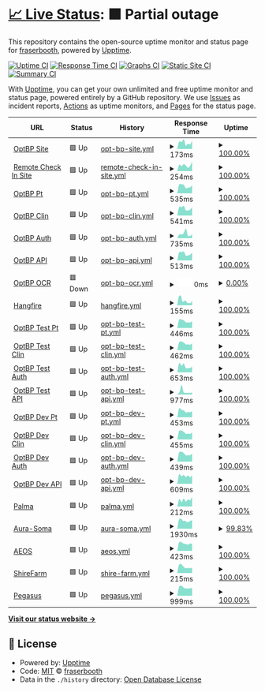 # [📈 Live Status](https://fraserbooth.github.io/fb-monitor): <!--live status--> **🟧 Partial outage**

This repository contains the open-source uptime monitor and status page for [fraserbooth](https://fraserbooth.github.io/fb-monitor), powered by [Upptime](https://github.com/upptime/upptime).

[![Uptime CI](https://github.com/koj-co/upptime/workflows/Uptime%20CI/badge.svg)](https://github.com/koj-co/upptime/actions?query=workflow%3A%22Uptime+CI%22)
[![Response Time CI](https://github.com/koj-co/upptime/workflows/Response%20Time%20CI/badge.svg)](https://github.com/koj-co/upptime/actions?query=workflow%3A%22Response+Time+CI%22)
[![Graphs CI](https://github.com/koj-co/upptime/workflows/Graphs%20CI/badge.svg)](https://github.com/koj-co/upptime/actions?query=workflow%3A%22Graphs+CI%22)
[![Static Site CI](https://github.com/koj-co/upptime/workflows/Static%20Site%20CI/badge.svg)](https://github.com/koj-co/upptime/actions?query=workflow%3A%22Static+Site+CI%22)
[![Summary CI](https://github.com/koj-co/upptime/workflows/Summary%20CI/badge.svg)](https://github.com/koj-co/upptime/actions?query=workflow%3A%22Summary+CI%22)

With [Upptime](https://upptime.js.org), you can get your own unlimited and free uptime monitor and status page, powered entirely by a GitHub repository. We use [Issues](https://github.com/fraserbooth/optbp-monitor/issues) as incident reports, [Actions](https://github.com/fraserbooth/optbp-monitor/actions) as uptime monitors, and [Pages](https://fraserbooth.github.io/fb-monitor) for the status page.

<!--start: status pages-->
<!-- This summary is generated by Upptime (https://github.com/upptime/upptime) -->
<!-- Do not edit this manually, your changes will be overwritten -->
<!-- prettier-ignore -->
| URL | Status | History | Response Time | Uptime |
| --- | ------ | ------- | ------------- | ------ |
| <img alt="" src="https://icons.duckduckgo.com/ip3/www.optbp.com.ico" height="13"> [OptBP Site](http://www.optbp.com/) | 🟩 Up | [opt-bp-site.yml](https://github.com/fraserbooth/fb-monitor/commits/HEAD/history/opt-bp-site.yml) | <details><summary><img alt="Response time graph" src="./graphs/opt-bp-site/response-time-week.png" height="20"> 173ms</summary><br><a href="https://fraserbooth.github.io/fb-monitor/history/opt-bp-site"><img alt="Response time 195" src="https://img.shields.io/endpoint?url=https%3A%2F%2Fraw.githubusercontent.com%2Ffraserbooth%2Ffb-monitor%2FHEAD%2Fapi%2Fopt-bp-site%2Fresponse-time.json"></a><br><a href="https://fraserbooth.github.io/fb-monitor/history/opt-bp-site"><img alt="24-hour response time 96" src="https://img.shields.io/endpoint?url=https%3A%2F%2Fraw.githubusercontent.com%2Ffraserbooth%2Ffb-monitor%2FHEAD%2Fapi%2Fopt-bp-site%2Fresponse-time-day.json"></a><br><a href="https://fraserbooth.github.io/fb-monitor/history/opt-bp-site"><img alt="7-day response time 173" src="https://img.shields.io/endpoint?url=https%3A%2F%2Fraw.githubusercontent.com%2Ffraserbooth%2Ffb-monitor%2FHEAD%2Fapi%2Fopt-bp-site%2Fresponse-time-week.json"></a><br><a href="https://fraserbooth.github.io/fb-monitor/history/opt-bp-site"><img alt="30-day response time 172" src="https://img.shields.io/endpoint?url=https%3A%2F%2Fraw.githubusercontent.com%2Ffraserbooth%2Ffb-monitor%2FHEAD%2Fapi%2Fopt-bp-site%2Fresponse-time-month.json"></a><br><a href="https://fraserbooth.github.io/fb-monitor/history/opt-bp-site"><img alt="1-year response time 186" src="https://img.shields.io/endpoint?url=https%3A%2F%2Fraw.githubusercontent.com%2Ffraserbooth%2Ffb-monitor%2FHEAD%2Fapi%2Fopt-bp-site%2Fresponse-time-year.json"></a></details> | <details><summary><a href="https://fraserbooth.github.io/fb-monitor/history/opt-bp-site">100.00%</a></summary><a href="https://fraserbooth.github.io/fb-monitor/history/opt-bp-site"><img alt="All-time uptime 100.00%" src="https://img.shields.io/endpoint?url=https%3A%2F%2Fraw.githubusercontent.com%2Ffraserbooth%2Ffb-monitor%2FHEAD%2Fapi%2Fopt-bp-site%2Fuptime.json"></a><br><a href="https://fraserbooth.github.io/fb-monitor/history/opt-bp-site"><img alt="24-hour uptime 100.00%" src="https://img.shields.io/endpoint?url=https%3A%2F%2Fraw.githubusercontent.com%2Ffraserbooth%2Ffb-monitor%2FHEAD%2Fapi%2Fopt-bp-site%2Fuptime-day.json"></a><br><a href="https://fraserbooth.github.io/fb-monitor/history/opt-bp-site"><img alt="7-day uptime 100.00%" src="https://img.shields.io/endpoint?url=https%3A%2F%2Fraw.githubusercontent.com%2Ffraserbooth%2Ffb-monitor%2FHEAD%2Fapi%2Fopt-bp-site%2Fuptime-week.json"></a><br><a href="https://fraserbooth.github.io/fb-monitor/history/opt-bp-site"><img alt="30-day uptime 100.00%" src="https://img.shields.io/endpoint?url=https%3A%2F%2Fraw.githubusercontent.com%2Ffraserbooth%2Ffb-monitor%2FHEAD%2Fapi%2Fopt-bp-site%2Fuptime-month.json"></a><br><a href="https://fraserbooth.github.io/fb-monitor/history/opt-bp-site"><img alt="1-year uptime 100.00%" src="https://img.shields.io/endpoint?url=https%3A%2F%2Fraw.githubusercontent.com%2Ffraserbooth%2Ffb-monitor%2FHEAD%2Fapi%2Fopt-bp-site%2Fuptime-year.json"></a></details>
| <img alt="" src="https://icons.duckduckgo.com/ip3/www.remotecheckin.co.uk.ico" height="13"> [Remote Check In Site](https://www.remotecheckin.co.uk/) | 🟩 Up | [remote-check-in-site.yml](https://github.com/fraserbooth/fb-monitor/commits/HEAD/history/remote-check-in-site.yml) | <details><summary><img alt="Response time graph" src="./graphs/remote-check-in-site/response-time-week.png" height="20"> 254ms</summary><br><a href="https://fraserbooth.github.io/fb-monitor/history/remote-check-in-site"><img alt="Response time 196" src="https://img.shields.io/endpoint?url=https%3A%2F%2Fraw.githubusercontent.com%2Ffraserbooth%2Ffb-monitor%2FHEAD%2Fapi%2Fremote-check-in-site%2Fresponse-time.json"></a><br><a href="https://fraserbooth.github.io/fb-monitor/history/remote-check-in-site"><img alt="24-hour response time 195" src="https://img.shields.io/endpoint?url=https%3A%2F%2Fraw.githubusercontent.com%2Ffraserbooth%2Ffb-monitor%2FHEAD%2Fapi%2Fremote-check-in-site%2Fresponse-time-day.json"></a><br><a href="https://fraserbooth.github.io/fb-monitor/history/remote-check-in-site"><img alt="7-day response time 254" src="https://img.shields.io/endpoint?url=https%3A%2F%2Fraw.githubusercontent.com%2Ffraserbooth%2Ffb-monitor%2FHEAD%2Fapi%2Fremote-check-in-site%2Fresponse-time-week.json"></a><br><a href="https://fraserbooth.github.io/fb-monitor/history/remote-check-in-site"><img alt="30-day response time 277" src="https://img.shields.io/endpoint?url=https%3A%2F%2Fraw.githubusercontent.com%2Ffraserbooth%2Ffb-monitor%2FHEAD%2Fapi%2Fremote-check-in-site%2Fresponse-time-month.json"></a><br><a href="https://fraserbooth.github.io/fb-monitor/history/remote-check-in-site"><img alt="1-year response time 229" src="https://img.shields.io/endpoint?url=https%3A%2F%2Fraw.githubusercontent.com%2Ffraserbooth%2Ffb-monitor%2FHEAD%2Fapi%2Fremote-check-in-site%2Fresponse-time-year.json"></a></details> | <details><summary><a href="https://fraserbooth.github.io/fb-monitor/history/remote-check-in-site">100.00%</a></summary><a href="https://fraserbooth.github.io/fb-monitor/history/remote-check-in-site"><img alt="All-time uptime 100.00%" src="https://img.shields.io/endpoint?url=https%3A%2F%2Fraw.githubusercontent.com%2Ffraserbooth%2Ffb-monitor%2FHEAD%2Fapi%2Fremote-check-in-site%2Fuptime.json"></a><br><a href="https://fraserbooth.github.io/fb-monitor/history/remote-check-in-site"><img alt="24-hour uptime 100.00%" src="https://img.shields.io/endpoint?url=https%3A%2F%2Fraw.githubusercontent.com%2Ffraserbooth%2Ffb-monitor%2FHEAD%2Fapi%2Fremote-check-in-site%2Fuptime-day.json"></a><br><a href="https://fraserbooth.github.io/fb-monitor/history/remote-check-in-site"><img alt="7-day uptime 100.00%" src="https://img.shields.io/endpoint?url=https%3A%2F%2Fraw.githubusercontent.com%2Ffraserbooth%2Ffb-monitor%2FHEAD%2Fapi%2Fremote-check-in-site%2Fuptime-week.json"></a><br><a href="https://fraserbooth.github.io/fb-monitor/history/remote-check-in-site"><img alt="30-day uptime 100.00%" src="https://img.shields.io/endpoint?url=https%3A%2F%2Fraw.githubusercontent.com%2Ffraserbooth%2Ffb-monitor%2FHEAD%2Fapi%2Fremote-check-in-site%2Fuptime-month.json"></a><br><a href="https://fraserbooth.github.io/fb-monitor/history/remote-check-in-site"><img alt="1-year uptime 100.00%" src="https://img.shields.io/endpoint?url=https%3A%2F%2Fraw.githubusercontent.com%2Ffraserbooth%2Ffb-monitor%2FHEAD%2Fapi%2Fremote-check-in-site%2Fuptime-year.json"></a></details>
| <img alt="" src="https://icons.duckduckgo.com/ip3/pt.optbp.com.ico" height="13"> [OptBP Pt](https://pt.optbp.com/) | 🟩 Up | [opt-bp-pt.yml](https://github.com/fraserbooth/fb-monitor/commits/HEAD/history/opt-bp-pt.yml) | <details><summary><img alt="Response time graph" src="./graphs/opt-bp-pt/response-time-week.png" height="20"> 535ms</summary><br><a href="https://fraserbooth.github.io/fb-monitor/history/opt-bp-pt"><img alt="Response time 599" src="https://img.shields.io/endpoint?url=https%3A%2F%2Fraw.githubusercontent.com%2Ffraserbooth%2Ffb-monitor%2FHEAD%2Fapi%2Fopt-bp-pt%2Fresponse-time.json"></a><br><a href="https://fraserbooth.github.io/fb-monitor/history/opt-bp-pt"><img alt="24-hour response time 383" src="https://img.shields.io/endpoint?url=https%3A%2F%2Fraw.githubusercontent.com%2Ffraserbooth%2Ffb-monitor%2FHEAD%2Fapi%2Fopt-bp-pt%2Fresponse-time-day.json"></a><br><a href="https://fraserbooth.github.io/fb-monitor/history/opt-bp-pt"><img alt="7-day response time 535" src="https://img.shields.io/endpoint?url=https%3A%2F%2Fraw.githubusercontent.com%2Ffraserbooth%2Ffb-monitor%2FHEAD%2Fapi%2Fopt-bp-pt%2Fresponse-time-week.json"></a><br><a href="https://fraserbooth.github.io/fb-monitor/history/opt-bp-pt"><img alt="30-day response time 588" src="https://img.shields.io/endpoint?url=https%3A%2F%2Fraw.githubusercontent.com%2Ffraserbooth%2Ffb-monitor%2FHEAD%2Fapi%2Fopt-bp-pt%2Fresponse-time-month.json"></a><br><a href="https://fraserbooth.github.io/fb-monitor/history/opt-bp-pt"><img alt="1-year response time 599" src="https://img.shields.io/endpoint?url=https%3A%2F%2Fraw.githubusercontent.com%2Ffraserbooth%2Ffb-monitor%2FHEAD%2Fapi%2Fopt-bp-pt%2Fresponse-time-year.json"></a></details> | <details><summary><a href="https://fraserbooth.github.io/fb-monitor/history/opt-bp-pt">100.00%</a></summary><a href="https://fraserbooth.github.io/fb-monitor/history/opt-bp-pt"><img alt="All-time uptime 99.98%" src="https://img.shields.io/endpoint?url=https%3A%2F%2Fraw.githubusercontent.com%2Ffraserbooth%2Ffb-monitor%2FHEAD%2Fapi%2Fopt-bp-pt%2Fuptime.json"></a><br><a href="https://fraserbooth.github.io/fb-monitor/history/opt-bp-pt"><img alt="24-hour uptime 100.00%" src="https://img.shields.io/endpoint?url=https%3A%2F%2Fraw.githubusercontent.com%2Ffraserbooth%2Ffb-monitor%2FHEAD%2Fapi%2Fopt-bp-pt%2Fuptime-day.json"></a><br><a href="https://fraserbooth.github.io/fb-monitor/history/opt-bp-pt"><img alt="7-day uptime 100.00%" src="https://img.shields.io/endpoint?url=https%3A%2F%2Fraw.githubusercontent.com%2Ffraserbooth%2Ffb-monitor%2FHEAD%2Fapi%2Fopt-bp-pt%2Fuptime-week.json"></a><br><a href="https://fraserbooth.github.io/fb-monitor/history/opt-bp-pt"><img alt="30-day uptime 100.00%" src="https://img.shields.io/endpoint?url=https%3A%2F%2Fraw.githubusercontent.com%2Ffraserbooth%2Ffb-monitor%2FHEAD%2Fapi%2Fopt-bp-pt%2Fuptime-month.json"></a><br><a href="https://fraserbooth.github.io/fb-monitor/history/opt-bp-pt"><img alt="1-year uptime 99.98%" src="https://img.shields.io/endpoint?url=https%3A%2F%2Fraw.githubusercontent.com%2Ffraserbooth%2Ffb-monitor%2FHEAD%2Fapi%2Fopt-bp-pt%2Fuptime-year.json"></a></details>
| <img alt="" src="https://icons.duckduckgo.com/ip3/clin.optbp.com.ico" height="13"> [OptBP Clin](https://clin.optbp.com/) | 🟩 Up | [opt-bp-clin.yml](https://github.com/fraserbooth/fb-monitor/commits/HEAD/history/opt-bp-clin.yml) | <details><summary><img alt="Response time graph" src="./graphs/opt-bp-clin/response-time-week.png" height="20"> 541ms</summary><br><a href="https://fraserbooth.github.io/fb-monitor/history/opt-bp-clin"><img alt="Response time 574" src="https://img.shields.io/endpoint?url=https%3A%2F%2Fraw.githubusercontent.com%2Ffraserbooth%2Ffb-monitor%2FHEAD%2Fapi%2Fopt-bp-clin%2Fresponse-time.json"></a><br><a href="https://fraserbooth.github.io/fb-monitor/history/opt-bp-clin"><img alt="24-hour response time 409" src="https://img.shields.io/endpoint?url=https%3A%2F%2Fraw.githubusercontent.com%2Ffraserbooth%2Ffb-monitor%2FHEAD%2Fapi%2Fopt-bp-clin%2Fresponse-time-day.json"></a><br><a href="https://fraserbooth.github.io/fb-monitor/history/opt-bp-clin"><img alt="7-day response time 541" src="https://img.shields.io/endpoint?url=https%3A%2F%2Fraw.githubusercontent.com%2Ffraserbooth%2Ffb-monitor%2FHEAD%2Fapi%2Fopt-bp-clin%2Fresponse-time-week.json"></a><br><a href="https://fraserbooth.github.io/fb-monitor/history/opt-bp-clin"><img alt="30-day response time 566" src="https://img.shields.io/endpoint?url=https%3A%2F%2Fraw.githubusercontent.com%2Ffraserbooth%2Ffb-monitor%2FHEAD%2Fapi%2Fopt-bp-clin%2Fresponse-time-month.json"></a><br><a href="https://fraserbooth.github.io/fb-monitor/history/opt-bp-clin"><img alt="1-year response time 574" src="https://img.shields.io/endpoint?url=https%3A%2F%2Fraw.githubusercontent.com%2Ffraserbooth%2Ffb-monitor%2FHEAD%2Fapi%2Fopt-bp-clin%2Fresponse-time-year.json"></a></details> | <details><summary><a href="https://fraserbooth.github.io/fb-monitor/history/opt-bp-clin">100.00%</a></summary><a href="https://fraserbooth.github.io/fb-monitor/history/opt-bp-clin"><img alt="All-time uptime 99.97%" src="https://img.shields.io/endpoint?url=https%3A%2F%2Fraw.githubusercontent.com%2Ffraserbooth%2Ffb-monitor%2FHEAD%2Fapi%2Fopt-bp-clin%2Fuptime.json"></a><br><a href="https://fraserbooth.github.io/fb-monitor/history/opt-bp-clin"><img alt="24-hour uptime 100.00%" src="https://img.shields.io/endpoint?url=https%3A%2F%2Fraw.githubusercontent.com%2Ffraserbooth%2Ffb-monitor%2FHEAD%2Fapi%2Fopt-bp-clin%2Fuptime-day.json"></a><br><a href="https://fraserbooth.github.io/fb-monitor/history/opt-bp-clin"><img alt="7-day uptime 100.00%" src="https://img.shields.io/endpoint?url=https%3A%2F%2Fraw.githubusercontent.com%2Ffraserbooth%2Ffb-monitor%2FHEAD%2Fapi%2Fopt-bp-clin%2Fuptime-week.json"></a><br><a href="https://fraserbooth.github.io/fb-monitor/history/opt-bp-clin"><img alt="30-day uptime 100.00%" src="https://img.shields.io/endpoint?url=https%3A%2F%2Fraw.githubusercontent.com%2Ffraserbooth%2Ffb-monitor%2FHEAD%2Fapi%2Fopt-bp-clin%2Fuptime-month.json"></a><br><a href="https://fraserbooth.github.io/fb-monitor/history/opt-bp-clin"><img alt="1-year uptime 99.97%" src="https://img.shields.io/endpoint?url=https%3A%2F%2Fraw.githubusercontent.com%2Ffraserbooth%2Ffb-monitor%2FHEAD%2Fapi%2Fopt-bp-clin%2Fuptime-year.json"></a></details>
| <img alt="" src="https://icons.duckduckgo.com/ip3/auth.optbp.com.ico" height="13"> [OptBP Auth](https://auth.optbp.com/Account/LoginWithPasscode) | 🟩 Up | [opt-bp-auth.yml](https://github.com/fraserbooth/fb-monitor/commits/HEAD/history/opt-bp-auth.yml) | <details><summary><img alt="Response time graph" src="./graphs/opt-bp-auth/response-time-week.png" height="20"> 735ms</summary><br><a href="https://fraserbooth.github.io/fb-monitor/history/opt-bp-auth"><img alt="Response time 704" src="https://img.shields.io/endpoint?url=https%3A%2F%2Fraw.githubusercontent.com%2Ffraserbooth%2Ffb-monitor%2FHEAD%2Fapi%2Fopt-bp-auth%2Fresponse-time.json"></a><br><a href="https://fraserbooth.github.io/fb-monitor/history/opt-bp-auth"><img alt="24-hour response time 388" src="https://img.shields.io/endpoint?url=https%3A%2F%2Fraw.githubusercontent.com%2Ffraserbooth%2Ffb-monitor%2FHEAD%2Fapi%2Fopt-bp-auth%2Fresponse-time-day.json"></a><br><a href="https://fraserbooth.github.io/fb-monitor/history/opt-bp-auth"><img alt="7-day response time 735" src="https://img.shields.io/endpoint?url=https%3A%2F%2Fraw.githubusercontent.com%2Ffraserbooth%2Ffb-monitor%2FHEAD%2Fapi%2Fopt-bp-auth%2Fresponse-time-week.json"></a><br><a href="https://fraserbooth.github.io/fb-monitor/history/opt-bp-auth"><img alt="30-day response time 613" src="https://img.shields.io/endpoint?url=https%3A%2F%2Fraw.githubusercontent.com%2Ffraserbooth%2Ffb-monitor%2FHEAD%2Fapi%2Fopt-bp-auth%2Fresponse-time-month.json"></a><br><a href="https://fraserbooth.github.io/fb-monitor/history/opt-bp-auth"><img alt="1-year response time 704" src="https://img.shields.io/endpoint?url=https%3A%2F%2Fraw.githubusercontent.com%2Ffraserbooth%2Ffb-monitor%2FHEAD%2Fapi%2Fopt-bp-auth%2Fresponse-time-year.json"></a></details> | <details><summary><a href="https://fraserbooth.github.io/fb-monitor/history/opt-bp-auth">100.00%</a></summary><a href="https://fraserbooth.github.io/fb-monitor/history/opt-bp-auth"><img alt="All-time uptime 98.59%" src="https://img.shields.io/endpoint?url=https%3A%2F%2Fraw.githubusercontent.com%2Ffraserbooth%2Ffb-monitor%2FHEAD%2Fapi%2Fopt-bp-auth%2Fuptime.json"></a><br><a href="https://fraserbooth.github.io/fb-monitor/history/opt-bp-auth"><img alt="24-hour uptime 100.00%" src="https://img.shields.io/endpoint?url=https%3A%2F%2Fraw.githubusercontent.com%2Ffraserbooth%2Ffb-monitor%2FHEAD%2Fapi%2Fopt-bp-auth%2Fuptime-day.json"></a><br><a href="https://fraserbooth.github.io/fb-monitor/history/opt-bp-auth"><img alt="7-day uptime 100.00%" src="https://img.shields.io/endpoint?url=https%3A%2F%2Fraw.githubusercontent.com%2Ffraserbooth%2Ffb-monitor%2FHEAD%2Fapi%2Fopt-bp-auth%2Fuptime-week.json"></a><br><a href="https://fraserbooth.github.io/fb-monitor/history/opt-bp-auth"><img alt="30-day uptime 100.00%" src="https://img.shields.io/endpoint?url=https%3A%2F%2Fraw.githubusercontent.com%2Ffraserbooth%2Ffb-monitor%2FHEAD%2Fapi%2Fopt-bp-auth%2Fuptime-month.json"></a><br><a href="https://fraserbooth.github.io/fb-monitor/history/opt-bp-auth"><img alt="1-year uptime 98.59%" src="https://img.shields.io/endpoint?url=https%3A%2F%2Fraw.githubusercontent.com%2Ffraserbooth%2Ffb-monitor%2FHEAD%2Fapi%2Fopt-bp-auth%2Fuptime-year.json"></a></details>
| <img alt="" src="https://icons.duckduckgo.com/ip3/api.optbp.com.ico" height="13"> [OptBP API](https://api.optbp.com/api/practice/additionaldetails/) | 🟩 Up | [opt-bp-api.yml](https://github.com/fraserbooth/fb-monitor/commits/HEAD/history/opt-bp-api.yml) | <details><summary><img alt="Response time graph" src="./graphs/opt-bp-api/response-time-week.png" height="20"> 513ms</summary><br><a href="https://fraserbooth.github.io/fb-monitor/history/opt-bp-api"><img alt="Response time 724" src="https://img.shields.io/endpoint?url=https%3A%2F%2Fraw.githubusercontent.com%2Ffraserbooth%2Ffb-monitor%2FHEAD%2Fapi%2Fopt-bp-api%2Fresponse-time.json"></a><br><a href="https://fraserbooth.github.io/fb-monitor/history/opt-bp-api"><img alt="24-hour response time 400" src="https://img.shields.io/endpoint?url=https%3A%2F%2Fraw.githubusercontent.com%2Ffraserbooth%2Ffb-monitor%2FHEAD%2Fapi%2Fopt-bp-api%2Fresponse-time-day.json"></a><br><a href="https://fraserbooth.github.io/fb-monitor/history/opt-bp-api"><img alt="7-day response time 513" src="https://img.shields.io/endpoint?url=https%3A%2F%2Fraw.githubusercontent.com%2Ffraserbooth%2Ffb-monitor%2FHEAD%2Fapi%2Fopt-bp-api%2Fresponse-time-week.json"></a><br><a href="https://fraserbooth.github.io/fb-monitor/history/opt-bp-api"><img alt="30-day response time 569" src="https://img.shields.io/endpoint?url=https%3A%2F%2Fraw.githubusercontent.com%2Ffraserbooth%2Ffb-monitor%2FHEAD%2Fapi%2Fopt-bp-api%2Fresponse-time-month.json"></a><br><a href="https://fraserbooth.github.io/fb-monitor/history/opt-bp-api"><img alt="1-year response time 724" src="https://img.shields.io/endpoint?url=https%3A%2F%2Fraw.githubusercontent.com%2Ffraserbooth%2Ffb-monitor%2FHEAD%2Fapi%2Fopt-bp-api%2Fresponse-time-year.json"></a></details> | <details><summary><a href="https://fraserbooth.github.io/fb-monitor/history/opt-bp-api">100.00%</a></summary><a href="https://fraserbooth.github.io/fb-monitor/history/opt-bp-api"><img alt="All-time uptime 98.58%" src="https://img.shields.io/endpoint?url=https%3A%2F%2Fraw.githubusercontent.com%2Ffraserbooth%2Ffb-monitor%2FHEAD%2Fapi%2Fopt-bp-api%2Fuptime.json"></a><br><a href="https://fraserbooth.github.io/fb-monitor/history/opt-bp-api"><img alt="24-hour uptime 100.00%" src="https://img.shields.io/endpoint?url=https%3A%2F%2Fraw.githubusercontent.com%2Ffraserbooth%2Ffb-monitor%2FHEAD%2Fapi%2Fopt-bp-api%2Fuptime-day.json"></a><br><a href="https://fraserbooth.github.io/fb-monitor/history/opt-bp-api"><img alt="7-day uptime 100.00%" src="https://img.shields.io/endpoint?url=https%3A%2F%2Fraw.githubusercontent.com%2Ffraserbooth%2Ffb-monitor%2FHEAD%2Fapi%2Fopt-bp-api%2Fuptime-week.json"></a><br><a href="https://fraserbooth.github.io/fb-monitor/history/opt-bp-api"><img alt="30-day uptime 100.00%" src="https://img.shields.io/endpoint?url=https%3A%2F%2Fraw.githubusercontent.com%2Ffraserbooth%2Ffb-monitor%2FHEAD%2Fapi%2Fopt-bp-api%2Fuptime-month.json"></a><br><a href="https://fraserbooth.github.io/fb-monitor/history/opt-bp-api"><img alt="1-year uptime 98.58%" src="https://img.shields.io/endpoint?url=https%3A%2F%2Fraw.githubusercontent.com%2Ffraserbooth%2Ffb-monitor%2FHEAD%2Fapi%2Fopt-bp-api%2Fuptime-year.json"></a></details>
| <img alt="" src="https://icons.duckduckgo.com/ip3/ocr.optbp.com.ico" height="13"> [OptBP OCR](https://ocr.optbp.com/) | 🟥 Down | [opt-bp-ocr.yml](https://github.com/fraserbooth/fb-monitor/commits/HEAD/history/opt-bp-ocr.yml) | <details><summary><img alt="Response time graph" src="./graphs/opt-bp-ocr/response-time-week.png" height="20"> 0ms</summary><br><a href="https://fraserbooth.github.io/fb-monitor/history/opt-bp-ocr"><img alt="Response time 411" src="https://img.shields.io/endpoint?url=https%3A%2F%2Fraw.githubusercontent.com%2Ffraserbooth%2Ffb-monitor%2FHEAD%2Fapi%2Fopt-bp-ocr%2Fresponse-time.json"></a><br><a href="https://fraserbooth.github.io/fb-monitor/history/opt-bp-ocr"><img alt="24-hour response time 0" src="https://img.shields.io/endpoint?url=https%3A%2F%2Fraw.githubusercontent.com%2Ffraserbooth%2Ffb-monitor%2FHEAD%2Fapi%2Fopt-bp-ocr%2Fresponse-time-day.json"></a><br><a href="https://fraserbooth.github.io/fb-monitor/history/opt-bp-ocr"><img alt="7-day response time 0" src="https://img.shields.io/endpoint?url=https%3A%2F%2Fraw.githubusercontent.com%2Ffraserbooth%2Ffb-monitor%2FHEAD%2Fapi%2Fopt-bp-ocr%2Fresponse-time-week.json"></a><br><a href="https://fraserbooth.github.io/fb-monitor/history/opt-bp-ocr"><img alt="30-day response time 0" src="https://img.shields.io/endpoint?url=https%3A%2F%2Fraw.githubusercontent.com%2Ffraserbooth%2Ffb-monitor%2FHEAD%2Fapi%2Fopt-bp-ocr%2Fresponse-time-month.json"></a><br><a href="https://fraserbooth.github.io/fb-monitor/history/opt-bp-ocr"><img alt="1-year response time 411" src="https://img.shields.io/endpoint?url=https%3A%2F%2Fraw.githubusercontent.com%2Ffraserbooth%2Ffb-monitor%2FHEAD%2Fapi%2Fopt-bp-ocr%2Fresponse-time-year.json"></a></details> | <details><summary><a href="https://fraserbooth.github.io/fb-monitor/history/opt-bp-ocr">0.00%</a></summary><a href="https://fraserbooth.github.io/fb-monitor/history/opt-bp-ocr"><img alt="All-time uptime 0.00%" src="https://img.shields.io/endpoint?url=https%3A%2F%2Fraw.githubusercontent.com%2Ffraserbooth%2Ffb-monitor%2FHEAD%2Fapi%2Fopt-bp-ocr%2Fuptime.json"></a><br><a href="https://fraserbooth.github.io/fb-monitor/history/opt-bp-ocr"><img alt="24-hour uptime 0.00%" src="https://img.shields.io/endpoint?url=https%3A%2F%2Fraw.githubusercontent.com%2Ffraserbooth%2Ffb-monitor%2FHEAD%2Fapi%2Fopt-bp-ocr%2Fuptime-day.json"></a><br><a href="https://fraserbooth.github.io/fb-monitor/history/opt-bp-ocr"><img alt="7-day uptime 0.00%" src="https://img.shields.io/endpoint?url=https%3A%2F%2Fraw.githubusercontent.com%2Ffraserbooth%2Ffb-monitor%2FHEAD%2Fapi%2Fopt-bp-ocr%2Fuptime-week.json"></a><br><a href="https://fraserbooth.github.io/fb-monitor/history/opt-bp-ocr"><img alt="30-day uptime 0.00%" src="https://img.shields.io/endpoint?url=https%3A%2F%2Fraw.githubusercontent.com%2Ffraserbooth%2Ffb-monitor%2FHEAD%2Fapi%2Fopt-bp-ocr%2Fuptime-month.json"></a><br><a href="https://fraserbooth.github.io/fb-monitor/history/opt-bp-ocr"><img alt="1-year uptime 0.00%" src="https://img.shields.io/endpoint?url=https%3A%2F%2Fraw.githubusercontent.com%2Ffraserbooth%2Ffb-monitor%2FHEAD%2Fapi%2Fopt-bp-ocr%2Fuptime-year.json"></a></details>
| <img alt="" src="https://icons.duckduckgo.com/ip3/api.optbp.com.ico" height="13"> [Hangfire](https://api.optbp.com/hangfire) | 🟩 Up | [hangfire.yml](https://github.com/fraserbooth/fb-monitor/commits/HEAD/history/hangfire.yml) | <details><summary><img alt="Response time graph" src="./graphs/hangfire/response-time-week.png" height="20"> 155ms</summary><br><a href="https://fraserbooth.github.io/fb-monitor/history/hangfire"><img alt="Response time 171" src="https://img.shields.io/endpoint?url=https%3A%2F%2Fraw.githubusercontent.com%2Ffraserbooth%2Ffb-monitor%2FHEAD%2Fapi%2Fhangfire%2Fresponse-time.json"></a><br><a href="https://fraserbooth.github.io/fb-monitor/history/hangfire"><img alt="24-hour response time 117" src="https://img.shields.io/endpoint?url=https%3A%2F%2Fraw.githubusercontent.com%2Ffraserbooth%2Ffb-monitor%2FHEAD%2Fapi%2Fhangfire%2Fresponse-time-day.json"></a><br><a href="https://fraserbooth.github.io/fb-monitor/history/hangfire"><img alt="7-day response time 155" src="https://img.shields.io/endpoint?url=https%3A%2F%2Fraw.githubusercontent.com%2Ffraserbooth%2Ffb-monitor%2FHEAD%2Fapi%2Fhangfire%2Fresponse-time-week.json"></a><br><a href="https://fraserbooth.github.io/fb-monitor/history/hangfire"><img alt="30-day response time 238" src="https://img.shields.io/endpoint?url=https%3A%2F%2Fraw.githubusercontent.com%2Ffraserbooth%2Ffb-monitor%2FHEAD%2Fapi%2Fhangfire%2Fresponse-time-month.json"></a><br><a href="https://fraserbooth.github.io/fb-monitor/history/hangfire"><img alt="1-year response time 171" src="https://img.shields.io/endpoint?url=https%3A%2F%2Fraw.githubusercontent.com%2Ffraserbooth%2Ffb-monitor%2FHEAD%2Fapi%2Fhangfire%2Fresponse-time-year.json"></a></details> | <details><summary><a href="https://fraserbooth.github.io/fb-monitor/history/hangfire">100.00%</a></summary><a href="https://fraserbooth.github.io/fb-monitor/history/hangfire"><img alt="All-time uptime 99.92%" src="https://img.shields.io/endpoint?url=https%3A%2F%2Fraw.githubusercontent.com%2Ffraserbooth%2Ffb-monitor%2FHEAD%2Fapi%2Fhangfire%2Fuptime.json"></a><br><a href="https://fraserbooth.github.io/fb-monitor/history/hangfire"><img alt="24-hour uptime 100.00%" src="https://img.shields.io/endpoint?url=https%3A%2F%2Fraw.githubusercontent.com%2Ffraserbooth%2Ffb-monitor%2FHEAD%2Fapi%2Fhangfire%2Fuptime-day.json"></a><br><a href="https://fraserbooth.github.io/fb-monitor/history/hangfire"><img alt="7-day uptime 100.00%" src="https://img.shields.io/endpoint?url=https%3A%2F%2Fraw.githubusercontent.com%2Ffraserbooth%2Ffb-monitor%2FHEAD%2Fapi%2Fhangfire%2Fuptime-week.json"></a><br><a href="https://fraserbooth.github.io/fb-monitor/history/hangfire"><img alt="30-day uptime 99.49%" src="https://img.shields.io/endpoint?url=https%3A%2F%2Fraw.githubusercontent.com%2Ffraserbooth%2Ffb-monitor%2FHEAD%2Fapi%2Fhangfire%2Fuptime-month.json"></a><br><a href="https://fraserbooth.github.io/fb-monitor/history/hangfire"><img alt="1-year uptime 99.92%" src="https://img.shields.io/endpoint?url=https%3A%2F%2Fraw.githubusercontent.com%2Ffraserbooth%2Ffb-monitor%2FHEAD%2Fapi%2Fhangfire%2Fuptime-year.json"></a></details>
| <img alt="" src="https://icons.duckduckgo.com/ip3/optbp-pt-test.azurewebsites.net.ico" height="13"> [OptBP Test Pt](https://optbp-pt-test.azurewebsites.net/) | 🟩 Up | [opt-bp-test-pt.yml](https://github.com/fraserbooth/fb-monitor/commits/HEAD/history/opt-bp-test-pt.yml) | <details><summary><img alt="Response time graph" src="./graphs/opt-bp-test-pt/response-time-week.png" height="20"> 446ms</summary><br><a href="https://fraserbooth.github.io/fb-monitor/history/opt-bp-test-pt"><img alt="Response time 568" src="https://img.shields.io/endpoint?url=https%3A%2F%2Fraw.githubusercontent.com%2Ffraserbooth%2Ffb-monitor%2FHEAD%2Fapi%2Fopt-bp-test-pt%2Fresponse-time.json"></a><br><a href="https://fraserbooth.github.io/fb-monitor/history/opt-bp-test-pt"><img alt="24-hour response time 377" src="https://img.shields.io/endpoint?url=https%3A%2F%2Fraw.githubusercontent.com%2Ffraserbooth%2Ffb-monitor%2FHEAD%2Fapi%2Fopt-bp-test-pt%2Fresponse-time-day.json"></a><br><a href="https://fraserbooth.github.io/fb-monitor/history/opt-bp-test-pt"><img alt="7-day response time 446" src="https://img.shields.io/endpoint?url=https%3A%2F%2Fraw.githubusercontent.com%2Ffraserbooth%2Ffb-monitor%2FHEAD%2Fapi%2Fopt-bp-test-pt%2Fresponse-time-week.json"></a><br><a href="https://fraserbooth.github.io/fb-monitor/history/opt-bp-test-pt"><img alt="30-day response time 577" src="https://img.shields.io/endpoint?url=https%3A%2F%2Fraw.githubusercontent.com%2Ffraserbooth%2Ffb-monitor%2FHEAD%2Fapi%2Fopt-bp-test-pt%2Fresponse-time-month.json"></a><br><a href="https://fraserbooth.github.io/fb-monitor/history/opt-bp-test-pt"><img alt="1-year response time 568" src="https://img.shields.io/endpoint?url=https%3A%2F%2Fraw.githubusercontent.com%2Ffraserbooth%2Ffb-monitor%2FHEAD%2Fapi%2Fopt-bp-test-pt%2Fresponse-time-year.json"></a></details> | <details><summary><a href="https://fraserbooth.github.io/fb-monitor/history/opt-bp-test-pt">100.00%</a></summary><a href="https://fraserbooth.github.io/fb-monitor/history/opt-bp-test-pt"><img alt="All-time uptime 100.00%" src="https://img.shields.io/endpoint?url=https%3A%2F%2Fraw.githubusercontent.com%2Ffraserbooth%2Ffb-monitor%2FHEAD%2Fapi%2Fopt-bp-test-pt%2Fuptime.json"></a><br><a href="https://fraserbooth.github.io/fb-monitor/history/opt-bp-test-pt"><img alt="24-hour uptime 100.00%" src="https://img.shields.io/endpoint?url=https%3A%2F%2Fraw.githubusercontent.com%2Ffraserbooth%2Ffb-monitor%2FHEAD%2Fapi%2Fopt-bp-test-pt%2Fuptime-day.json"></a><br><a href="https://fraserbooth.github.io/fb-monitor/history/opt-bp-test-pt"><img alt="7-day uptime 100.00%" src="https://img.shields.io/endpoint?url=https%3A%2F%2Fraw.githubusercontent.com%2Ffraserbooth%2Ffb-monitor%2FHEAD%2Fapi%2Fopt-bp-test-pt%2Fuptime-week.json"></a><br><a href="https://fraserbooth.github.io/fb-monitor/history/opt-bp-test-pt"><img alt="30-day uptime 100.00%" src="https://img.shields.io/endpoint?url=https%3A%2F%2Fraw.githubusercontent.com%2Ffraserbooth%2Ffb-monitor%2FHEAD%2Fapi%2Fopt-bp-test-pt%2Fuptime-month.json"></a><br><a href="https://fraserbooth.github.io/fb-monitor/history/opt-bp-test-pt"><img alt="1-year uptime 100.00%" src="https://img.shields.io/endpoint?url=https%3A%2F%2Fraw.githubusercontent.com%2Ffraserbooth%2Ffb-monitor%2FHEAD%2Fapi%2Fopt-bp-test-pt%2Fuptime-year.json"></a></details>
| <img alt="" src="https://icons.duckduckgo.com/ip3/optbp-clin-test.azurewebsites.net.ico" height="13"> [OptBP Test Clin](https://optbp-clin-test.azurewebsites.net/) | 🟩 Up | [opt-bp-test-clin.yml](https://github.com/fraserbooth/fb-monitor/commits/HEAD/history/opt-bp-test-clin.yml) | <details><summary><img alt="Response time graph" src="./graphs/opt-bp-test-clin/response-time-week.png" height="20"> 462ms</summary><br><a href="https://fraserbooth.github.io/fb-monitor/history/opt-bp-test-clin"><img alt="Response time 522" src="https://img.shields.io/endpoint?url=https%3A%2F%2Fraw.githubusercontent.com%2Ffraserbooth%2Ffb-monitor%2FHEAD%2Fapi%2Fopt-bp-test-clin%2Fresponse-time.json"></a><br><a href="https://fraserbooth.github.io/fb-monitor/history/opt-bp-test-clin"><img alt="24-hour response time 462" src="https://img.shields.io/endpoint?url=https%3A%2F%2Fraw.githubusercontent.com%2Ffraserbooth%2Ffb-monitor%2FHEAD%2Fapi%2Fopt-bp-test-clin%2Fresponse-time-day.json"></a><br><a href="https://fraserbooth.github.io/fb-monitor/history/opt-bp-test-clin"><img alt="7-day response time 462" src="https://img.shields.io/endpoint?url=https%3A%2F%2Fraw.githubusercontent.com%2Ffraserbooth%2Ffb-monitor%2FHEAD%2Fapi%2Fopt-bp-test-clin%2Fresponse-time-week.json"></a><br><a href="https://fraserbooth.github.io/fb-monitor/history/opt-bp-test-clin"><img alt="30-day response time 497" src="https://img.shields.io/endpoint?url=https%3A%2F%2Fraw.githubusercontent.com%2Ffraserbooth%2Ffb-monitor%2FHEAD%2Fapi%2Fopt-bp-test-clin%2Fresponse-time-month.json"></a><br><a href="https://fraserbooth.github.io/fb-monitor/history/opt-bp-test-clin"><img alt="1-year response time 522" src="https://img.shields.io/endpoint?url=https%3A%2F%2Fraw.githubusercontent.com%2Ffraserbooth%2Ffb-monitor%2FHEAD%2Fapi%2Fopt-bp-test-clin%2Fresponse-time-year.json"></a></details> | <details><summary><a href="https://fraserbooth.github.io/fb-monitor/history/opt-bp-test-clin">100.00%</a></summary><a href="https://fraserbooth.github.io/fb-monitor/history/opt-bp-test-clin"><img alt="All-time uptime 99.97%" src="https://img.shields.io/endpoint?url=https%3A%2F%2Fraw.githubusercontent.com%2Ffraserbooth%2Ffb-monitor%2FHEAD%2Fapi%2Fopt-bp-test-clin%2Fuptime.json"></a><br><a href="https://fraserbooth.github.io/fb-monitor/history/opt-bp-test-clin"><img alt="24-hour uptime 100.00%" src="https://img.shields.io/endpoint?url=https%3A%2F%2Fraw.githubusercontent.com%2Ffraserbooth%2Ffb-monitor%2FHEAD%2Fapi%2Fopt-bp-test-clin%2Fuptime-day.json"></a><br><a href="https://fraserbooth.github.io/fb-monitor/history/opt-bp-test-clin"><img alt="7-day uptime 100.00%" src="https://img.shields.io/endpoint?url=https%3A%2F%2Fraw.githubusercontent.com%2Ffraserbooth%2Ffb-monitor%2FHEAD%2Fapi%2Fopt-bp-test-clin%2Fuptime-week.json"></a><br><a href="https://fraserbooth.github.io/fb-monitor/history/opt-bp-test-clin"><img alt="30-day uptime 100.00%" src="https://img.shields.io/endpoint?url=https%3A%2F%2Fraw.githubusercontent.com%2Ffraserbooth%2Ffb-monitor%2FHEAD%2Fapi%2Fopt-bp-test-clin%2Fuptime-month.json"></a><br><a href="https://fraserbooth.github.io/fb-monitor/history/opt-bp-test-clin"><img alt="1-year uptime 99.97%" src="https://img.shields.io/endpoint?url=https%3A%2F%2Fraw.githubusercontent.com%2Ffraserbooth%2Ffb-monitor%2FHEAD%2Fapi%2Fopt-bp-test-clin%2Fuptime-year.json"></a></details>
| <img alt="" src="https://icons.duckduckgo.com/ip3/optbp-auth-test.azurewebsites.net.ico" height="13"> [OptBP Test Auth](https://optbp-auth-test.azurewebsites.net/Account/LoginWithPasscode) | 🟩 Up | [opt-bp-test-auth.yml](https://github.com/fraserbooth/fb-monitor/commits/HEAD/history/opt-bp-test-auth.yml) | <details><summary><img alt="Response time graph" src="./graphs/opt-bp-test-auth/response-time-week.png" height="20"> 653ms</summary><br><a href="https://fraserbooth.github.io/fb-monitor/history/opt-bp-test-auth"><img alt="Response time 694" src="https://img.shields.io/endpoint?url=https%3A%2F%2Fraw.githubusercontent.com%2Ffraserbooth%2Ffb-monitor%2FHEAD%2Fapi%2Fopt-bp-test-auth%2Fresponse-time.json"></a><br><a href="https://fraserbooth.github.io/fb-monitor/history/opt-bp-test-auth"><img alt="24-hour response time 1562" src="https://img.shields.io/endpoint?url=https%3A%2F%2Fraw.githubusercontent.com%2Ffraserbooth%2Ffb-monitor%2FHEAD%2Fapi%2Fopt-bp-test-auth%2Fresponse-time-day.json"></a><br><a href="https://fraserbooth.github.io/fb-monitor/history/opt-bp-test-auth"><img alt="7-day response time 653" src="https://img.shields.io/endpoint?url=https%3A%2F%2Fraw.githubusercontent.com%2Ffraserbooth%2Ffb-monitor%2FHEAD%2Fapi%2Fopt-bp-test-auth%2Fresponse-time-week.json"></a><br><a href="https://fraserbooth.github.io/fb-monitor/history/opt-bp-test-auth"><img alt="30-day response time 603" src="https://img.shields.io/endpoint?url=https%3A%2F%2Fraw.githubusercontent.com%2Ffraserbooth%2Ffb-monitor%2FHEAD%2Fapi%2Fopt-bp-test-auth%2Fresponse-time-month.json"></a><br><a href="https://fraserbooth.github.io/fb-monitor/history/opt-bp-test-auth"><img alt="1-year response time 694" src="https://img.shields.io/endpoint?url=https%3A%2F%2Fraw.githubusercontent.com%2Ffraserbooth%2Ffb-monitor%2FHEAD%2Fapi%2Fopt-bp-test-auth%2Fresponse-time-year.json"></a></details> | <details><summary><a href="https://fraserbooth.github.io/fb-monitor/history/opt-bp-test-auth">100.00%</a></summary><a href="https://fraserbooth.github.io/fb-monitor/history/opt-bp-test-auth"><img alt="All-time uptime 99.96%" src="https://img.shields.io/endpoint?url=https%3A%2F%2Fraw.githubusercontent.com%2Ffraserbooth%2Ffb-monitor%2FHEAD%2Fapi%2Fopt-bp-test-auth%2Fuptime.json"></a><br><a href="https://fraserbooth.github.io/fb-monitor/history/opt-bp-test-auth"><img alt="24-hour uptime 100.00%" src="https://img.shields.io/endpoint?url=https%3A%2F%2Fraw.githubusercontent.com%2Ffraserbooth%2Ffb-monitor%2FHEAD%2Fapi%2Fopt-bp-test-auth%2Fuptime-day.json"></a><br><a href="https://fraserbooth.github.io/fb-monitor/history/opt-bp-test-auth"><img alt="7-day uptime 100.00%" src="https://img.shields.io/endpoint?url=https%3A%2F%2Fraw.githubusercontent.com%2Ffraserbooth%2Ffb-monitor%2FHEAD%2Fapi%2Fopt-bp-test-auth%2Fuptime-week.json"></a><br><a href="https://fraserbooth.github.io/fb-monitor/history/opt-bp-test-auth"><img alt="30-day uptime 100.00%" src="https://img.shields.io/endpoint?url=https%3A%2F%2Fraw.githubusercontent.com%2Ffraserbooth%2Ffb-monitor%2FHEAD%2Fapi%2Fopt-bp-test-auth%2Fuptime-month.json"></a><br><a href="https://fraserbooth.github.io/fb-monitor/history/opt-bp-test-auth"><img alt="1-year uptime 99.96%" src="https://img.shields.io/endpoint?url=https%3A%2F%2Fraw.githubusercontent.com%2Ffraserbooth%2Ffb-monitor%2FHEAD%2Fapi%2Fopt-bp-test-auth%2Fuptime-year.json"></a></details>
| <img alt="" src="https://icons.duckduckgo.com/ip3/optbp-api-test.azurewebsites.net.ico" height="13"> [OptBP Test API](https://optbp-api-test.azurewebsites.net/api/practice/additionaldetails/) | 🟩 Up | [opt-bp-test-api.yml](https://github.com/fraserbooth/fb-monitor/commits/HEAD/history/opt-bp-test-api.yml) | <details><summary><img alt="Response time graph" src="./graphs/opt-bp-test-api/response-time-week.png" height="20"> 977ms</summary><br><a href="https://fraserbooth.github.io/fb-monitor/history/opt-bp-test-api"><img alt="Response time 678" src="https://img.shields.io/endpoint?url=https%3A%2F%2Fraw.githubusercontent.com%2Ffraserbooth%2Ffb-monitor%2FHEAD%2Fapi%2Fopt-bp-test-api%2Fresponse-time.json"></a><br><a href="https://fraserbooth.github.io/fb-monitor/history/opt-bp-test-api"><img alt="24-hour response time 565" src="https://img.shields.io/endpoint?url=https%3A%2F%2Fraw.githubusercontent.com%2Ffraserbooth%2Ffb-monitor%2FHEAD%2Fapi%2Fopt-bp-test-api%2Fresponse-time-day.json"></a><br><a href="https://fraserbooth.github.io/fb-monitor/history/opt-bp-test-api"><img alt="7-day response time 977" src="https://img.shields.io/endpoint?url=https%3A%2F%2Fraw.githubusercontent.com%2Ffraserbooth%2Ffb-monitor%2FHEAD%2Fapi%2Fopt-bp-test-api%2Fresponse-time-week.json"></a><br><a href="https://fraserbooth.github.io/fb-monitor/history/opt-bp-test-api"><img alt="30-day response time 622" src="https://img.shields.io/endpoint?url=https%3A%2F%2Fraw.githubusercontent.com%2Ffraserbooth%2Ffb-monitor%2FHEAD%2Fapi%2Fopt-bp-test-api%2Fresponse-time-month.json"></a><br><a href="https://fraserbooth.github.io/fb-monitor/history/opt-bp-test-api"><img alt="1-year response time 678" src="https://img.shields.io/endpoint?url=https%3A%2F%2Fraw.githubusercontent.com%2Ffraserbooth%2Ffb-monitor%2FHEAD%2Fapi%2Fopt-bp-test-api%2Fresponse-time-year.json"></a></details> | <details><summary><a href="https://fraserbooth.github.io/fb-monitor/history/opt-bp-test-api">100.00%</a></summary><a href="https://fraserbooth.github.io/fb-monitor/history/opt-bp-test-api"><img alt="All-time uptime 99.97%" src="https://img.shields.io/endpoint?url=https%3A%2F%2Fraw.githubusercontent.com%2Ffraserbooth%2Ffb-monitor%2FHEAD%2Fapi%2Fopt-bp-test-api%2Fuptime.json"></a><br><a href="https://fraserbooth.github.io/fb-monitor/history/opt-bp-test-api"><img alt="24-hour uptime 100.00%" src="https://img.shields.io/endpoint?url=https%3A%2F%2Fraw.githubusercontent.com%2Ffraserbooth%2Ffb-monitor%2FHEAD%2Fapi%2Fopt-bp-test-api%2Fuptime-day.json"></a><br><a href="https://fraserbooth.github.io/fb-monitor/history/opt-bp-test-api"><img alt="7-day uptime 100.00%" src="https://img.shields.io/endpoint?url=https%3A%2F%2Fraw.githubusercontent.com%2Ffraserbooth%2Ffb-monitor%2FHEAD%2Fapi%2Fopt-bp-test-api%2Fuptime-week.json"></a><br><a href="https://fraserbooth.github.io/fb-monitor/history/opt-bp-test-api"><img alt="30-day uptime 100.00%" src="https://img.shields.io/endpoint?url=https%3A%2F%2Fraw.githubusercontent.com%2Ffraserbooth%2Ffb-monitor%2FHEAD%2Fapi%2Fopt-bp-test-api%2Fuptime-month.json"></a><br><a href="https://fraserbooth.github.io/fb-monitor/history/opt-bp-test-api"><img alt="1-year uptime 99.97%" src="https://img.shields.io/endpoint?url=https%3A%2F%2Fraw.githubusercontent.com%2Ffraserbooth%2Ffb-monitor%2FHEAD%2Fapi%2Fopt-bp-test-api%2Fuptime-year.json"></a></details>
| <img alt="" src="https://icons.duckduckgo.com/ip3/optbp-dev-pt.azurewebsites.net.ico" height="13"> [OptBP Dev Pt](https://optbp-dev-pt.azurewebsites.net/) | 🟩 Up | [opt-bp-dev-pt.yml](https://github.com/fraserbooth/fb-monitor/commits/HEAD/history/opt-bp-dev-pt.yml) | <details><summary><img alt="Response time graph" src="./graphs/opt-bp-dev-pt/response-time-week.png" height="20"> 453ms</summary><br><a href="https://fraserbooth.github.io/fb-monitor/history/opt-bp-dev-pt"><img alt="Response time 518" src="https://img.shields.io/endpoint?url=https%3A%2F%2Fraw.githubusercontent.com%2Ffraserbooth%2Ffb-monitor%2FHEAD%2Fapi%2Fopt-bp-dev-pt%2Fresponse-time.json"></a><br><a href="https://fraserbooth.github.io/fb-monitor/history/opt-bp-dev-pt"><img alt="24-hour response time 382" src="https://img.shields.io/endpoint?url=https%3A%2F%2Fraw.githubusercontent.com%2Ffraserbooth%2Ffb-monitor%2FHEAD%2Fapi%2Fopt-bp-dev-pt%2Fresponse-time-day.json"></a><br><a href="https://fraserbooth.github.io/fb-monitor/history/opt-bp-dev-pt"><img alt="7-day response time 453" src="https://img.shields.io/endpoint?url=https%3A%2F%2Fraw.githubusercontent.com%2Ffraserbooth%2Ffb-monitor%2FHEAD%2Fapi%2Fopt-bp-dev-pt%2Fresponse-time-week.json"></a><br><a href="https://fraserbooth.github.io/fb-monitor/history/opt-bp-dev-pt"><img alt="30-day response time 503" src="https://img.shields.io/endpoint?url=https%3A%2F%2Fraw.githubusercontent.com%2Ffraserbooth%2Ffb-monitor%2FHEAD%2Fapi%2Fopt-bp-dev-pt%2Fresponse-time-month.json"></a><br><a href="https://fraserbooth.github.io/fb-monitor/history/opt-bp-dev-pt"><img alt="1-year response time 518" src="https://img.shields.io/endpoint?url=https%3A%2F%2Fraw.githubusercontent.com%2Ffraserbooth%2Ffb-monitor%2FHEAD%2Fapi%2Fopt-bp-dev-pt%2Fresponse-time-year.json"></a></details> | <details><summary><a href="https://fraserbooth.github.io/fb-monitor/history/opt-bp-dev-pt">100.00%</a></summary><a href="https://fraserbooth.github.io/fb-monitor/history/opt-bp-dev-pt"><img alt="All-time uptime 93.98%" src="https://img.shields.io/endpoint?url=https%3A%2F%2Fraw.githubusercontent.com%2Ffraserbooth%2Ffb-monitor%2FHEAD%2Fapi%2Fopt-bp-dev-pt%2Fuptime.json"></a><br><a href="https://fraserbooth.github.io/fb-monitor/history/opt-bp-dev-pt"><img alt="24-hour uptime 100.00%" src="https://img.shields.io/endpoint?url=https%3A%2F%2Fraw.githubusercontent.com%2Ffraserbooth%2Ffb-monitor%2FHEAD%2Fapi%2Fopt-bp-dev-pt%2Fuptime-day.json"></a><br><a href="https://fraserbooth.github.io/fb-monitor/history/opt-bp-dev-pt"><img alt="7-day uptime 100.00%" src="https://img.shields.io/endpoint?url=https%3A%2F%2Fraw.githubusercontent.com%2Ffraserbooth%2Ffb-monitor%2FHEAD%2Fapi%2Fopt-bp-dev-pt%2Fuptime-week.json"></a><br><a href="https://fraserbooth.github.io/fb-monitor/history/opt-bp-dev-pt"><img alt="30-day uptime 100.00%" src="https://img.shields.io/endpoint?url=https%3A%2F%2Fraw.githubusercontent.com%2Ffraserbooth%2Ffb-monitor%2FHEAD%2Fapi%2Fopt-bp-dev-pt%2Fuptime-month.json"></a><br><a href="https://fraserbooth.github.io/fb-monitor/history/opt-bp-dev-pt"><img alt="1-year uptime 93.98%" src="https://img.shields.io/endpoint?url=https%3A%2F%2Fraw.githubusercontent.com%2Ffraserbooth%2Ffb-monitor%2FHEAD%2Fapi%2Fopt-bp-dev-pt%2Fuptime-year.json"></a></details>
| <img alt="" src="https://icons.duckduckgo.com/ip3/optbp-dev-clin.azurewebsites.net.ico" height="13"> [OptBP Dev Clin](https://optbp-dev-clin.azurewebsites.net/) | 🟩 Up | [opt-bp-dev-clin.yml](https://github.com/fraserbooth/fb-monitor/commits/HEAD/history/opt-bp-dev-clin.yml) | <details><summary><img alt="Response time graph" src="./graphs/opt-bp-dev-clin/response-time-week.png" height="20"> 455ms</summary><br><a href="https://fraserbooth.github.io/fb-monitor/history/opt-bp-dev-clin"><img alt="Response time 541" src="https://img.shields.io/endpoint?url=https%3A%2F%2Fraw.githubusercontent.com%2Ffraserbooth%2Ffb-monitor%2FHEAD%2Fapi%2Fopt-bp-dev-clin%2Fresponse-time.json"></a><br><a href="https://fraserbooth.github.io/fb-monitor/history/opt-bp-dev-clin"><img alt="24-hour response time 395" src="https://img.shields.io/endpoint?url=https%3A%2F%2Fraw.githubusercontent.com%2Ffraserbooth%2Ffb-monitor%2FHEAD%2Fapi%2Fopt-bp-dev-clin%2Fresponse-time-day.json"></a><br><a href="https://fraserbooth.github.io/fb-monitor/history/opt-bp-dev-clin"><img alt="7-day response time 455" src="https://img.shields.io/endpoint?url=https%3A%2F%2Fraw.githubusercontent.com%2Ffraserbooth%2Ffb-monitor%2FHEAD%2Fapi%2Fopt-bp-dev-clin%2Fresponse-time-week.json"></a><br><a href="https://fraserbooth.github.io/fb-monitor/history/opt-bp-dev-clin"><img alt="30-day response time 546" src="https://img.shields.io/endpoint?url=https%3A%2F%2Fraw.githubusercontent.com%2Ffraserbooth%2Ffb-monitor%2FHEAD%2Fapi%2Fopt-bp-dev-clin%2Fresponse-time-month.json"></a><br><a href="https://fraserbooth.github.io/fb-monitor/history/opt-bp-dev-clin"><img alt="1-year response time 541" src="https://img.shields.io/endpoint?url=https%3A%2F%2Fraw.githubusercontent.com%2Ffraserbooth%2Ffb-monitor%2FHEAD%2Fapi%2Fopt-bp-dev-clin%2Fresponse-time-year.json"></a></details> | <details><summary><a href="https://fraserbooth.github.io/fb-monitor/history/opt-bp-dev-clin">100.00%</a></summary><a href="https://fraserbooth.github.io/fb-monitor/history/opt-bp-dev-clin"><img alt="All-time uptime 100.00%" src="https://img.shields.io/endpoint?url=https%3A%2F%2Fraw.githubusercontent.com%2Ffraserbooth%2Ffb-monitor%2FHEAD%2Fapi%2Fopt-bp-dev-clin%2Fuptime.json"></a><br><a href="https://fraserbooth.github.io/fb-monitor/history/opt-bp-dev-clin"><img alt="24-hour uptime 100.00%" src="https://img.shields.io/endpoint?url=https%3A%2F%2Fraw.githubusercontent.com%2Ffraserbooth%2Ffb-monitor%2FHEAD%2Fapi%2Fopt-bp-dev-clin%2Fuptime-day.json"></a><br><a href="https://fraserbooth.github.io/fb-monitor/history/opt-bp-dev-clin"><img alt="7-day uptime 100.00%" src="https://img.shields.io/endpoint?url=https%3A%2F%2Fraw.githubusercontent.com%2Ffraserbooth%2Ffb-monitor%2FHEAD%2Fapi%2Fopt-bp-dev-clin%2Fuptime-week.json"></a><br><a href="https://fraserbooth.github.io/fb-monitor/history/opt-bp-dev-clin"><img alt="30-day uptime 100.00%" src="https://img.shields.io/endpoint?url=https%3A%2F%2Fraw.githubusercontent.com%2Ffraserbooth%2Ffb-monitor%2FHEAD%2Fapi%2Fopt-bp-dev-clin%2Fuptime-month.json"></a><br><a href="https://fraserbooth.github.io/fb-monitor/history/opt-bp-dev-clin"><img alt="1-year uptime 100.00%" src="https://img.shields.io/endpoint?url=https%3A%2F%2Fraw.githubusercontent.com%2Ffraserbooth%2Ffb-monitor%2FHEAD%2Fapi%2Fopt-bp-dev-clin%2Fuptime-year.json"></a></details>
| <img alt="" src="https://icons.duckduckgo.com/ip3/optbp-dev-auth.azurewebsites.net.ico" height="13"> [OptBP Dev Auth](https://optbp-dev-auth.azurewebsites.net/Account/LoginWithPasscode) | 🟩 Up | [opt-bp-dev-auth.yml](https://github.com/fraserbooth/fb-monitor/commits/HEAD/history/opt-bp-dev-auth.yml) | <details><summary><img alt="Response time graph" src="./graphs/opt-bp-dev-auth/response-time-week.png" height="20"> 439ms</summary><br><a href="https://fraserbooth.github.io/fb-monitor/history/opt-bp-dev-auth"><img alt="Response time 715" src="https://img.shields.io/endpoint?url=https%3A%2F%2Fraw.githubusercontent.com%2Ffraserbooth%2Ffb-monitor%2FHEAD%2Fapi%2Fopt-bp-dev-auth%2Fresponse-time.json"></a><br><a href="https://fraserbooth.github.io/fb-monitor/history/opt-bp-dev-auth"><img alt="24-hour response time 364" src="https://img.shields.io/endpoint?url=https%3A%2F%2Fraw.githubusercontent.com%2Ffraserbooth%2Ffb-monitor%2FHEAD%2Fapi%2Fopt-bp-dev-auth%2Fresponse-time-day.json"></a><br><a href="https://fraserbooth.github.io/fb-monitor/history/opt-bp-dev-auth"><img alt="7-day response time 439" src="https://img.shields.io/endpoint?url=https%3A%2F%2Fraw.githubusercontent.com%2Ffraserbooth%2Ffb-monitor%2FHEAD%2Fapi%2Fopt-bp-dev-auth%2Fresponse-time-week.json"></a><br><a href="https://fraserbooth.github.io/fb-monitor/history/opt-bp-dev-auth"><img alt="30-day response time 497" src="https://img.shields.io/endpoint?url=https%3A%2F%2Fraw.githubusercontent.com%2Ffraserbooth%2Ffb-monitor%2FHEAD%2Fapi%2Fopt-bp-dev-auth%2Fresponse-time-month.json"></a><br><a href="https://fraserbooth.github.io/fb-monitor/history/opt-bp-dev-auth"><img alt="1-year response time 715" src="https://img.shields.io/endpoint?url=https%3A%2F%2Fraw.githubusercontent.com%2Ffraserbooth%2Ffb-monitor%2FHEAD%2Fapi%2Fopt-bp-dev-auth%2Fresponse-time-year.json"></a></details> | <details><summary><a href="https://fraserbooth.github.io/fb-monitor/history/opt-bp-dev-auth">100.00%</a></summary><a href="https://fraserbooth.github.io/fb-monitor/history/opt-bp-dev-auth"><img alt="All-time uptime 99.91%" src="https://img.shields.io/endpoint?url=https%3A%2F%2Fraw.githubusercontent.com%2Ffraserbooth%2Ffb-monitor%2FHEAD%2Fapi%2Fopt-bp-dev-auth%2Fuptime.json"></a><br><a href="https://fraserbooth.github.io/fb-monitor/history/opt-bp-dev-auth"><img alt="24-hour uptime 100.00%" src="https://img.shields.io/endpoint?url=https%3A%2F%2Fraw.githubusercontent.com%2Ffraserbooth%2Ffb-monitor%2FHEAD%2Fapi%2Fopt-bp-dev-auth%2Fuptime-day.json"></a><br><a href="https://fraserbooth.github.io/fb-monitor/history/opt-bp-dev-auth"><img alt="7-day uptime 100.00%" src="https://img.shields.io/endpoint?url=https%3A%2F%2Fraw.githubusercontent.com%2Ffraserbooth%2Ffb-monitor%2FHEAD%2Fapi%2Fopt-bp-dev-auth%2Fuptime-week.json"></a><br><a href="https://fraserbooth.github.io/fb-monitor/history/opt-bp-dev-auth"><img alt="30-day uptime 100.00%" src="https://img.shields.io/endpoint?url=https%3A%2F%2Fraw.githubusercontent.com%2Ffraserbooth%2Ffb-monitor%2FHEAD%2Fapi%2Fopt-bp-dev-auth%2Fuptime-month.json"></a><br><a href="https://fraserbooth.github.io/fb-monitor/history/opt-bp-dev-auth"><img alt="1-year uptime 99.91%" src="https://img.shields.io/endpoint?url=https%3A%2F%2Fraw.githubusercontent.com%2Ffraserbooth%2Ffb-monitor%2FHEAD%2Fapi%2Fopt-bp-dev-auth%2Fuptime-year.json"></a></details>
| <img alt="" src="https://icons.duckduckgo.com/ip3/optbp-dev-api.azurewebsites.net.ico" height="13"> [OptBP Dev API](https://optbp-dev-api.azurewebsites.net/api/practice/additionaldetails/) | 🟩 Up | [opt-bp-dev-api.yml](https://github.com/fraserbooth/fb-monitor/commits/HEAD/history/opt-bp-dev-api.yml) | <details><summary><img alt="Response time graph" src="./graphs/opt-bp-dev-api/response-time-week.png" height="20"> 609ms</summary><br><a href="https://fraserbooth.github.io/fb-monitor/history/opt-bp-dev-api"><img alt="Response time 766" src="https://img.shields.io/endpoint?url=https%3A%2F%2Fraw.githubusercontent.com%2Ffraserbooth%2Ffb-monitor%2FHEAD%2Fapi%2Fopt-bp-dev-api%2Fresponse-time.json"></a><br><a href="https://fraserbooth.github.io/fb-monitor/history/opt-bp-dev-api"><img alt="24-hour response time 562" src="https://img.shields.io/endpoint?url=https%3A%2F%2Fraw.githubusercontent.com%2Ffraserbooth%2Ffb-monitor%2FHEAD%2Fapi%2Fopt-bp-dev-api%2Fresponse-time-day.json"></a><br><a href="https://fraserbooth.github.io/fb-monitor/history/opt-bp-dev-api"><img alt="7-day response time 609" src="https://img.shields.io/endpoint?url=https%3A%2F%2Fraw.githubusercontent.com%2Ffraserbooth%2Ffb-monitor%2FHEAD%2Fapi%2Fopt-bp-dev-api%2Fresponse-time-week.json"></a><br><a href="https://fraserbooth.github.io/fb-monitor/history/opt-bp-dev-api"><img alt="30-day response time 613" src="https://img.shields.io/endpoint?url=https%3A%2F%2Fraw.githubusercontent.com%2Ffraserbooth%2Ffb-monitor%2FHEAD%2Fapi%2Fopt-bp-dev-api%2Fresponse-time-month.json"></a><br><a href="https://fraserbooth.github.io/fb-monitor/history/opt-bp-dev-api"><img alt="1-year response time 766" src="https://img.shields.io/endpoint?url=https%3A%2F%2Fraw.githubusercontent.com%2Ffraserbooth%2Ffb-monitor%2FHEAD%2Fapi%2Fopt-bp-dev-api%2Fresponse-time-year.json"></a></details> | <details><summary><a href="https://fraserbooth.github.io/fb-monitor/history/opt-bp-dev-api">100.00%</a></summary><a href="https://fraserbooth.github.io/fb-monitor/history/opt-bp-dev-api"><img alt="All-time uptime 99.98%" src="https://img.shields.io/endpoint?url=https%3A%2F%2Fraw.githubusercontent.com%2Ffraserbooth%2Ffb-monitor%2FHEAD%2Fapi%2Fopt-bp-dev-api%2Fuptime.json"></a><br><a href="https://fraserbooth.github.io/fb-monitor/history/opt-bp-dev-api"><img alt="24-hour uptime 100.00%" src="https://img.shields.io/endpoint?url=https%3A%2F%2Fraw.githubusercontent.com%2Ffraserbooth%2Ffb-monitor%2FHEAD%2Fapi%2Fopt-bp-dev-api%2Fuptime-day.json"></a><br><a href="https://fraserbooth.github.io/fb-monitor/history/opt-bp-dev-api"><img alt="7-day uptime 100.00%" src="https://img.shields.io/endpoint?url=https%3A%2F%2Fraw.githubusercontent.com%2Ffraserbooth%2Ffb-monitor%2FHEAD%2Fapi%2Fopt-bp-dev-api%2Fuptime-week.json"></a><br><a href="https://fraserbooth.github.io/fb-monitor/history/opt-bp-dev-api"><img alt="30-day uptime 100.00%" src="https://img.shields.io/endpoint?url=https%3A%2F%2Fraw.githubusercontent.com%2Ffraserbooth%2Ffb-monitor%2FHEAD%2Fapi%2Fopt-bp-dev-api%2Fuptime-month.json"></a><br><a href="https://fraserbooth.github.io/fb-monitor/history/opt-bp-dev-api"><img alt="1-year uptime 99.98%" src="https://img.shields.io/endpoint?url=https%3A%2F%2Fraw.githubusercontent.com%2Ffraserbooth%2Ffb-monitor%2FHEAD%2Fapi%2Fopt-bp-dev-api%2Fuptime-year.json"></a></details>
| <img alt="" src="https://icons.duckduckgo.com/ip3/www.comebacktopalma.info.ico" height="13"> [Palma](https://www.comebacktopalma.info/) | 🟩 Up | [palma.yml](https://github.com/fraserbooth/fb-monitor/commits/HEAD/history/palma.yml) | <details><summary><img alt="Response time graph" src="./graphs/palma/response-time-week.png" height="20"> 212ms</summary><br><a href="https://fraserbooth.github.io/fb-monitor/history/palma"><img alt="Response time 228" src="https://img.shields.io/endpoint?url=https%3A%2F%2Fraw.githubusercontent.com%2Ffraserbooth%2Ffb-monitor%2FHEAD%2Fapi%2Fpalma%2Fresponse-time.json"></a><br><a href="https://fraserbooth.github.io/fb-monitor/history/palma"><img alt="24-hour response time 103" src="https://img.shields.io/endpoint?url=https%3A%2F%2Fraw.githubusercontent.com%2Ffraserbooth%2Ffb-monitor%2FHEAD%2Fapi%2Fpalma%2Fresponse-time-day.json"></a><br><a href="https://fraserbooth.github.io/fb-monitor/history/palma"><img alt="7-day response time 212" src="https://img.shields.io/endpoint?url=https%3A%2F%2Fraw.githubusercontent.com%2Ffraserbooth%2Ffb-monitor%2FHEAD%2Fapi%2Fpalma%2Fresponse-time-week.json"></a><br><a href="https://fraserbooth.github.io/fb-monitor/history/palma"><img alt="30-day response time 222" src="https://img.shields.io/endpoint?url=https%3A%2F%2Fraw.githubusercontent.com%2Ffraserbooth%2Ffb-monitor%2FHEAD%2Fapi%2Fpalma%2Fresponse-time-month.json"></a><br><a href="https://fraserbooth.github.io/fb-monitor/history/palma"><img alt="1-year response time 229" src="https://img.shields.io/endpoint?url=https%3A%2F%2Fraw.githubusercontent.com%2Ffraserbooth%2Ffb-monitor%2FHEAD%2Fapi%2Fpalma%2Fresponse-time-year.json"></a></details> | <details><summary><a href="https://fraserbooth.github.io/fb-monitor/history/palma">100.00%</a></summary><a href="https://fraserbooth.github.io/fb-monitor/history/palma"><img alt="All-time uptime 100.00%" src="https://img.shields.io/endpoint?url=https%3A%2F%2Fraw.githubusercontent.com%2Ffraserbooth%2Ffb-monitor%2FHEAD%2Fapi%2Fpalma%2Fuptime.json"></a><br><a href="https://fraserbooth.github.io/fb-monitor/history/palma"><img alt="24-hour uptime 100.00%" src="https://img.shields.io/endpoint?url=https%3A%2F%2Fraw.githubusercontent.com%2Ffraserbooth%2Ffb-monitor%2FHEAD%2Fapi%2Fpalma%2Fuptime-day.json"></a><br><a href="https://fraserbooth.github.io/fb-monitor/history/palma"><img alt="7-day uptime 100.00%" src="https://img.shields.io/endpoint?url=https%3A%2F%2Fraw.githubusercontent.com%2Ffraserbooth%2Ffb-monitor%2FHEAD%2Fapi%2Fpalma%2Fuptime-week.json"></a><br><a href="https://fraserbooth.github.io/fb-monitor/history/palma"><img alt="30-day uptime 100.00%" src="https://img.shields.io/endpoint?url=https%3A%2F%2Fraw.githubusercontent.com%2Ffraserbooth%2Ffb-monitor%2FHEAD%2Fapi%2Fpalma%2Fuptime-month.json"></a><br><a href="https://fraserbooth.github.io/fb-monitor/history/palma"><img alt="1-year uptime 100.00%" src="https://img.shields.io/endpoint?url=https%3A%2F%2Fraw.githubusercontent.com%2Ffraserbooth%2Ffb-monitor%2FHEAD%2Fapi%2Fpalma%2Fuptime-year.json"></a></details>
| <img alt="" src="https://icons.duckduckgo.com/ip3/www.aura-soma.com.ico" height="13"> [Aura-Soma](https://www.aura-soma.com/) | 🟩 Up | [aura-soma.yml](https://github.com/fraserbooth/fb-monitor/commits/HEAD/history/aura-soma.yml) | <details><summary><img alt="Response time graph" src="./graphs/aura-soma/response-time-week.png" height="20"> 1930ms</summary><br><a href="https://fraserbooth.github.io/fb-monitor/history/aura-soma"><img alt="Response time 2238" src="https://img.shields.io/endpoint?url=https%3A%2F%2Fraw.githubusercontent.com%2Ffraserbooth%2Ffb-monitor%2FHEAD%2Fapi%2Faura-soma%2Fresponse-time.json"></a><br><a href="https://fraserbooth.github.io/fb-monitor/history/aura-soma"><img alt="24-hour response time 1692" src="https://img.shields.io/endpoint?url=https%3A%2F%2Fraw.githubusercontent.com%2Ffraserbooth%2Ffb-monitor%2FHEAD%2Fapi%2Faura-soma%2Fresponse-time-day.json"></a><br><a href="https://fraserbooth.github.io/fb-monitor/history/aura-soma"><img alt="7-day response time 1930" src="https://img.shields.io/endpoint?url=https%3A%2F%2Fraw.githubusercontent.com%2Ffraserbooth%2Ffb-monitor%2FHEAD%2Fapi%2Faura-soma%2Fresponse-time-week.json"></a><br><a href="https://fraserbooth.github.io/fb-monitor/history/aura-soma"><img alt="30-day response time 2049" src="https://img.shields.io/endpoint?url=https%3A%2F%2Fraw.githubusercontent.com%2Ffraserbooth%2Ffb-monitor%2FHEAD%2Fapi%2Faura-soma%2Fresponse-time-month.json"></a><br><a href="https://fraserbooth.github.io/fb-monitor/history/aura-soma"><img alt="1-year response time 2334" src="https://img.shields.io/endpoint?url=https%3A%2F%2Fraw.githubusercontent.com%2Ffraserbooth%2Ffb-monitor%2FHEAD%2Fapi%2Faura-soma%2Fresponse-time-year.json"></a></details> | <details><summary><a href="https://fraserbooth.github.io/fb-monitor/history/aura-soma">99.83%</a></summary><a href="https://fraserbooth.github.io/fb-monitor/history/aura-soma"><img alt="All-time uptime 100.00%" src="https://img.shields.io/endpoint?url=https%3A%2F%2Fraw.githubusercontent.com%2Ffraserbooth%2Ffb-monitor%2FHEAD%2Fapi%2Faura-soma%2Fuptime.json"></a><br><a href="https://fraserbooth.github.io/fb-monitor/history/aura-soma"><img alt="24-hour uptime 100.00%" src="https://img.shields.io/endpoint?url=https%3A%2F%2Fraw.githubusercontent.com%2Ffraserbooth%2Ffb-monitor%2FHEAD%2Fapi%2Faura-soma%2Fuptime-day.json"></a><br><a href="https://fraserbooth.github.io/fb-monitor/history/aura-soma"><img alt="7-day uptime 99.83%" src="https://img.shields.io/endpoint?url=https%3A%2F%2Fraw.githubusercontent.com%2Ffraserbooth%2Ffb-monitor%2FHEAD%2Fapi%2Faura-soma%2Fuptime-week.json"></a><br><a href="https://fraserbooth.github.io/fb-monitor/history/aura-soma"><img alt="30-day uptime 99.96%" src="https://img.shields.io/endpoint?url=https%3A%2F%2Fraw.githubusercontent.com%2Ffraserbooth%2Ffb-monitor%2FHEAD%2Fapi%2Faura-soma%2Fuptime-month.json"></a><br><a href="https://fraserbooth.github.io/fb-monitor/history/aura-soma"><img alt="1-year uptime 100.00%" src="https://img.shields.io/endpoint?url=https%3A%2F%2Fraw.githubusercontent.com%2Ffraserbooth%2Ffb-monitor%2FHEAD%2Fapi%2Faura-soma%2Fuptime-year.json"></a></details>
| <img alt="" src="https://icons.duckduckgo.com/ip3/www.aeos.net.ico" height="13"> [AEOS](https://www.aeos.net/) | 🟩 Up | [aeos.yml](https://github.com/fraserbooth/fb-monitor/commits/HEAD/history/aeos.yml) | <details><summary><img alt="Response time graph" src="./graphs/aeos/response-time-week.png" height="20"> 423ms</summary><br><a href="https://fraserbooth.github.io/fb-monitor/history/aeos"><img alt="Response time 495" src="https://img.shields.io/endpoint?url=https%3A%2F%2Fraw.githubusercontent.com%2Ffraserbooth%2Ffb-monitor%2FHEAD%2Fapi%2Faeos%2Fresponse-time.json"></a><br><a href="https://fraserbooth.github.io/fb-monitor/history/aeos"><img alt="24-hour response time 385" src="https://img.shields.io/endpoint?url=https%3A%2F%2Fraw.githubusercontent.com%2Ffraserbooth%2Ffb-monitor%2FHEAD%2Fapi%2Faeos%2Fresponse-time-day.json"></a><br><a href="https://fraserbooth.github.io/fb-monitor/history/aeos"><img alt="7-day response time 423" src="https://img.shields.io/endpoint?url=https%3A%2F%2Fraw.githubusercontent.com%2Ffraserbooth%2Ffb-monitor%2FHEAD%2Fapi%2Faeos%2Fresponse-time-week.json"></a><br><a href="https://fraserbooth.github.io/fb-monitor/history/aeos"><img alt="30-day response time 439" src="https://img.shields.io/endpoint?url=https%3A%2F%2Fraw.githubusercontent.com%2Ffraserbooth%2Ffb-monitor%2FHEAD%2Fapi%2Faeos%2Fresponse-time-month.json"></a><br><a href="https://fraserbooth.github.io/fb-monitor/history/aeos"><img alt="1-year response time 502" src="https://img.shields.io/endpoint?url=https%3A%2F%2Fraw.githubusercontent.com%2Ffraserbooth%2Ffb-monitor%2FHEAD%2Fapi%2Faeos%2Fresponse-time-year.json"></a></details> | <details><summary><a href="https://fraserbooth.github.io/fb-monitor/history/aeos">100.00%</a></summary><a href="https://fraserbooth.github.io/fb-monitor/history/aeos"><img alt="All-time uptime 100.00%" src="https://img.shields.io/endpoint?url=https%3A%2F%2Fraw.githubusercontent.com%2Ffraserbooth%2Ffb-monitor%2FHEAD%2Fapi%2Faeos%2Fuptime.json"></a><br><a href="https://fraserbooth.github.io/fb-monitor/history/aeos"><img alt="24-hour uptime 100.00%" src="https://img.shields.io/endpoint?url=https%3A%2F%2Fraw.githubusercontent.com%2Ffraserbooth%2Ffb-monitor%2FHEAD%2Fapi%2Faeos%2Fuptime-day.json"></a><br><a href="https://fraserbooth.github.io/fb-monitor/history/aeos"><img alt="7-day uptime 100.00%" src="https://img.shields.io/endpoint?url=https%3A%2F%2Fraw.githubusercontent.com%2Ffraserbooth%2Ffb-monitor%2FHEAD%2Fapi%2Faeos%2Fuptime-week.json"></a><br><a href="https://fraserbooth.github.io/fb-monitor/history/aeos"><img alt="30-day uptime 100.00%" src="https://img.shields.io/endpoint?url=https%3A%2F%2Fraw.githubusercontent.com%2Ffraserbooth%2Ffb-monitor%2FHEAD%2Fapi%2Faeos%2Fuptime-month.json"></a><br><a href="https://fraserbooth.github.io/fb-monitor/history/aeos"><img alt="1-year uptime 100.00%" src="https://img.shields.io/endpoint?url=https%3A%2F%2Fraw.githubusercontent.com%2Ffraserbooth%2Ffb-monitor%2FHEAD%2Fapi%2Faeos%2Fuptime-year.json"></a></details>
| <img alt="" src="https://icons.duckduckgo.com/ip3/www.shirefarm.co.uk.ico" height="13"> [ShireFarm](https://www.shirefarm.co.uk/) | 🟩 Up | [shire-farm.yml](https://github.com/fraserbooth/fb-monitor/commits/HEAD/history/shire-farm.yml) | <details><summary><img alt="Response time graph" src="./graphs/shire-farm/response-time-week.png" height="20"> 215ms</summary><br><a href="https://fraserbooth.github.io/fb-monitor/history/shire-farm"><img alt="Response time 390" src="https://img.shields.io/endpoint?url=https%3A%2F%2Fraw.githubusercontent.com%2Ffraserbooth%2Ffb-monitor%2FHEAD%2Fapi%2Fshire-farm%2Fresponse-time.json"></a><br><a href="https://fraserbooth.github.io/fb-monitor/history/shire-farm"><img alt="24-hour response time 69" src="https://img.shields.io/endpoint?url=https%3A%2F%2Fraw.githubusercontent.com%2Ffraserbooth%2Ffb-monitor%2FHEAD%2Fapi%2Fshire-farm%2Fresponse-time-day.json"></a><br><a href="https://fraserbooth.github.io/fb-monitor/history/shire-farm"><img alt="7-day response time 215" src="https://img.shields.io/endpoint?url=https%3A%2F%2Fraw.githubusercontent.com%2Ffraserbooth%2Ffb-monitor%2FHEAD%2Fapi%2Fshire-farm%2Fresponse-time-week.json"></a><br><a href="https://fraserbooth.github.io/fb-monitor/history/shire-farm"><img alt="30-day response time 257" src="https://img.shields.io/endpoint?url=https%3A%2F%2Fraw.githubusercontent.com%2Ffraserbooth%2Ffb-monitor%2FHEAD%2Fapi%2Fshire-farm%2Fresponse-time-month.json"></a><br><a href="https://fraserbooth.github.io/fb-monitor/history/shire-farm"><img alt="1-year response time 389" src="https://img.shields.io/endpoint?url=https%3A%2F%2Fraw.githubusercontent.com%2Ffraserbooth%2Ffb-monitor%2FHEAD%2Fapi%2Fshire-farm%2Fresponse-time-year.json"></a></details> | <details><summary><a href="https://fraserbooth.github.io/fb-monitor/history/shire-farm">100.00%</a></summary><a href="https://fraserbooth.github.io/fb-monitor/history/shire-farm"><img alt="All-time uptime 100.00%" src="https://img.shields.io/endpoint?url=https%3A%2F%2Fraw.githubusercontent.com%2Ffraserbooth%2Ffb-monitor%2FHEAD%2Fapi%2Fshire-farm%2Fuptime.json"></a><br><a href="https://fraserbooth.github.io/fb-monitor/history/shire-farm"><img alt="24-hour uptime 100.00%" src="https://img.shields.io/endpoint?url=https%3A%2F%2Fraw.githubusercontent.com%2Ffraserbooth%2Ffb-monitor%2FHEAD%2Fapi%2Fshire-farm%2Fuptime-day.json"></a><br><a href="https://fraserbooth.github.io/fb-monitor/history/shire-farm"><img alt="7-day uptime 100.00%" src="https://img.shields.io/endpoint?url=https%3A%2F%2Fraw.githubusercontent.com%2Ffraserbooth%2Ffb-monitor%2FHEAD%2Fapi%2Fshire-farm%2Fuptime-week.json"></a><br><a href="https://fraserbooth.github.io/fb-monitor/history/shire-farm"><img alt="30-day uptime 100.00%" src="https://img.shields.io/endpoint?url=https%3A%2F%2Fraw.githubusercontent.com%2Ffraserbooth%2Ffb-monitor%2FHEAD%2Fapi%2Fshire-farm%2Fuptime-month.json"></a><br><a href="https://fraserbooth.github.io/fb-monitor/history/shire-farm"><img alt="1-year uptime 100.00%" src="https://img.shields.io/endpoint?url=https%3A%2F%2Fraw.githubusercontent.com%2Ffraserbooth%2Ffb-monitor%2FHEAD%2Fapi%2Fshire-farm%2Fuptime-year.json"></a></details>
| <img alt="" src="https://icons.duckduckgo.com/ip3/www.pegasus-parfum.com.ico" height="13"> [Pegasus](http://www.pegasus-parfum.com/) | 🟩 Up | [pegasus.yml](https://github.com/fraserbooth/fb-monitor/commits/HEAD/history/pegasus.yml) | <details><summary><img alt="Response time graph" src="./graphs/pegasus/response-time-week.png" height="20"> 999ms</summary><br><a href="https://fraserbooth.github.io/fb-monitor/history/pegasus"><img alt="Response time 1189" src="https://img.shields.io/endpoint?url=https%3A%2F%2Fraw.githubusercontent.com%2Ffraserbooth%2Ffb-monitor%2FHEAD%2Fapi%2Fpegasus%2Fresponse-time.json"></a><br><a href="https://fraserbooth.github.io/fb-monitor/history/pegasus"><img alt="24-hour response time 2239" src="https://img.shields.io/endpoint?url=https%3A%2F%2Fraw.githubusercontent.com%2Ffraserbooth%2Ffb-monitor%2FHEAD%2Fapi%2Fpegasus%2Fresponse-time-day.json"></a><br><a href="https://fraserbooth.github.io/fb-monitor/history/pegasus"><img alt="7-day response time 999" src="https://img.shields.io/endpoint?url=https%3A%2F%2Fraw.githubusercontent.com%2Ffraserbooth%2Ffb-monitor%2FHEAD%2Fapi%2Fpegasus%2Fresponse-time-week.json"></a><br><a href="https://fraserbooth.github.io/fb-monitor/history/pegasus"><img alt="30-day response time 1055" src="https://img.shields.io/endpoint?url=https%3A%2F%2Fraw.githubusercontent.com%2Ffraserbooth%2Ffb-monitor%2FHEAD%2Fapi%2Fpegasus%2Fresponse-time-month.json"></a><br><a href="https://fraserbooth.github.io/fb-monitor/history/pegasus"><img alt="1-year response time 1203" src="https://img.shields.io/endpoint?url=https%3A%2F%2Fraw.githubusercontent.com%2Ffraserbooth%2Ffb-monitor%2FHEAD%2Fapi%2Fpegasus%2Fresponse-time-year.json"></a></details> | <details><summary><a href="https://fraserbooth.github.io/fb-monitor/history/pegasus">100.00%</a></summary><a href="https://fraserbooth.github.io/fb-monitor/history/pegasus"><img alt="All-time uptime 99.96%" src="https://img.shields.io/endpoint?url=https%3A%2F%2Fraw.githubusercontent.com%2Ffraserbooth%2Ffb-monitor%2FHEAD%2Fapi%2Fpegasus%2Fuptime.json"></a><br><a href="https://fraserbooth.github.io/fb-monitor/history/pegasus"><img alt="24-hour uptime 100.00%" src="https://img.shields.io/endpoint?url=https%3A%2F%2Fraw.githubusercontent.com%2Ffraserbooth%2Ffb-monitor%2FHEAD%2Fapi%2Fpegasus%2Fuptime-day.json"></a><br><a href="https://fraserbooth.github.io/fb-monitor/history/pegasus"><img alt="7-day uptime 100.00%" src="https://img.shields.io/endpoint?url=https%3A%2F%2Fraw.githubusercontent.com%2Ffraserbooth%2Ffb-monitor%2FHEAD%2Fapi%2Fpegasus%2Fuptime-week.json"></a><br><a href="https://fraserbooth.github.io/fb-monitor/history/pegasus"><img alt="30-day uptime 100.00%" src="https://img.shields.io/endpoint?url=https%3A%2F%2Fraw.githubusercontent.com%2Ffraserbooth%2Ffb-monitor%2FHEAD%2Fapi%2Fpegasus%2Fuptime-month.json"></a><br><a href="https://fraserbooth.github.io/fb-monitor/history/pegasus"><img alt="1-year uptime 99.92%" src="https://img.shields.io/endpoint?url=https%3A%2F%2Fraw.githubusercontent.com%2Ffraserbooth%2Ffb-monitor%2FHEAD%2Fapi%2Fpegasus%2Fuptime-year.json"></a></details>

<!--end: status pages-->

[**Visit our status website →**](https://fraserbooth.github.io/optbp-monitor)

## 📄 License

- Powered by: [Upptime](https://github.com/upptime/upptime)
- Code: [MIT](./LICENSE) © [fraserbooth](https://fraserbooth.github.io/optbp-monitor)
- Data in the `./history` directory: [Open Database License](https://opendatacommons.org/licenses/odbl/1-0/)
